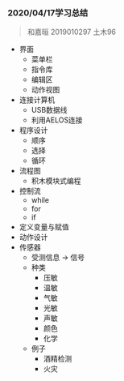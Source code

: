 ### 2020/04/17学习总结

> 和嘉晅 2019010297 土木96

* 界面
  * 菜单栏
  * 指令库
  * 编辑区
  * 动作视图
* 连接计算机
  * USB数据线
  * 利用AELOS连接
* 程序设计
  * 顺序
  * 选择
  * 循环
* 流程图
  * 积木模块式编程
* 控制流
  * while
  * for
  * if
* 定义变量与赋值
* 动作设计
* 传感器
  * 受测信息 -> 信号
  * 种类
    * 压敏
    * 温敏
    * 气敏
    * 光敏
    * 声敏
    * 颜色
    * 化学
  * 例子
    * 酒精检测
    * 火灾

